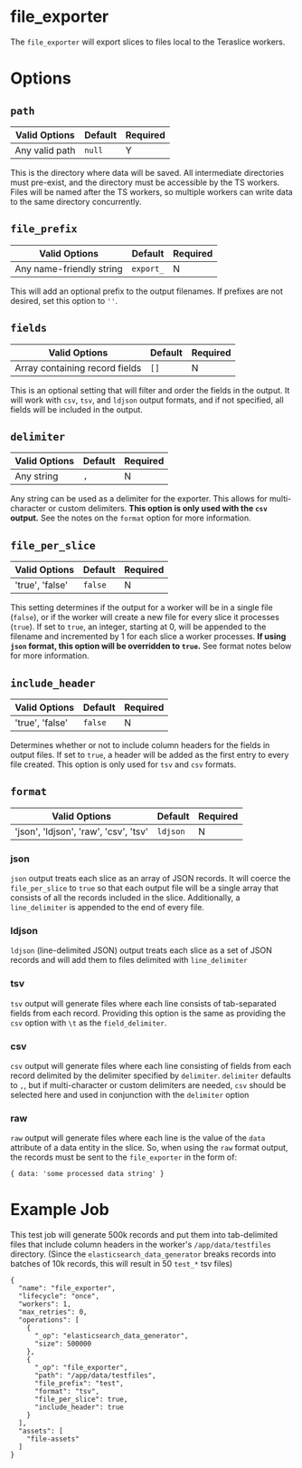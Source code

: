 # file_exporter

The `file_exporter` will export slices to files local to the Teraslice workers.

# Options

## `path`

| Valid Options | Default | Required |
| ----------- | ------- | -------- |
| Any valid path | `null` | Y |  

This is the directory where data will be saved. All intermediate directories must pre-exist, and the directory must be accessible by the TS workers. Files will be named after the TS workers, so multiple workers can write data to the same directory concurrently.

## `file_prefix`

| Valid Options | Default | Required |
| ----------- | ------- | -------- |
| Any name-friendly string | `export_` | N |  

This will add an optional prefix to the output filenames. If prefixes are not desired, set this option to `''`.

## `fields`

| Valid Options | Default | Required |
| ----------- | ------- | -------- |
| Array containing record fields | `[]` | N |  

This is an optional setting that will filter and order the fields in the output. It will work with `csv`, `tsv`, and `ldjson` output formats, and if not specified, all fields will be included in the output.

## `delimiter`

| Valid Options | Default | Required |
| ----------- | ------- | -------- |
| Any string | `,` | N |  

Any string can be used as a delimiter for the exporter. This allows for multi-character or custom delimiters. **This option is only used with the `csv` output.** See the notes on the `format` option for more information.

## `file_per_slice`

| Valid Options | Default | Required |
| ----------- | ------- | -------- |
| 'true', 'false' | `false` | N |  

This setting determines if the output for a worker will be in a single file (`false`), or if the worker will create a new file for every slice it processes  (`true`). If set to `true`, an integer, starting at 0, will be appended to the filename and incremented by 1 for each slice a worker processes. **If using `json` format, this option will be overridden to `true`.** See format notes below for more information.

## `include_header`

| Valid Options | Default | Required |
| ----------- | ------- | -------- |
| 'true', 'false' | `false` | N |  

Determines whether or not to include column headers for the fields in output files. If set to `true`, a header will be added as the first entry to every file created. This option is only used for `tsv` and `csv` formats.

## `format`

| Valid Options | Default | Required |
| ----------- | ------- | -------- |
| 'json', 'ldjson', 'raw', 'csv', 'tsv' | `ldjson` | N |  

### json

`json` output treats each slice as an array of JSON records. It will coerce the `file_per_slice` to `true` so that each output file will be a single array that consists of all the records included in the slice. Additionally, a `line_delimiter` is appended to the end of every file.

### ldjson

`ldjson` (line-delimited JSON) output treats each slice as a set of  JSON records and will add them to files delimited with `line_delimiter`

### tsv

`tsv` output will generate files where each line consists of tab-separated fields from each record. Providing this option is the same as providing the `csv` option with `\t` as the `field_delimiter`.

### csv

`csv` output will generate files where each line consisting of fields from each record delimited by the delimiter specified by `delimiter`. `delimiter` defaults to `,`, but if multi-character or custom delimiters are needed, `csv` should be selected here and used in conjunction with the `delimiter` option

### raw

`raw` output will generate files where each line is the value of the `data` attribute of a data entity in the slice. So, when using the `raw` format output, the records must be sent to the `file_exporter` in the form of:  

```
{ data: 'some processed data string' }
```

# Example Job  

This test job will generate 500k records and put them into tab-delimited files that include column headers in the worker's `/app/data/testfiles` directory. (Since the `elasticsearch_data_generator` breaks records into batches of 10k records, this will result in 50 `test_*` tsv files)

```
{
  "name": "file_exporter",
  "lifecycle": "once",
  "workers": 1,
  "max_retries": 0,
  "operations": [
    {
      "_op": "elasticsearch_data_generator",
      "size": 500000
    },
    {
      "_op": "file_exporter",
      "path": "/app/data/testfiles",
      "file_prefix": "test",
      "format": "tsv",
      "file_per_slice": true,
      "include_header": true
    }
  ],
  "assets": [
    "file-assets"
  ]
}
```
